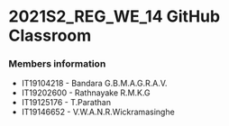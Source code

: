 # 2021S2_REG_WE_14 GitHub Classroom
### Members information
- IT19104218 - Bandara G.B.M.A.G.R.A.V.
- IT19202600 - Rathnayake R.M.K.G
- IT19125176 - T.Parathan
- IT19146652 - V.W.A.N.R.Wickramasinghe
